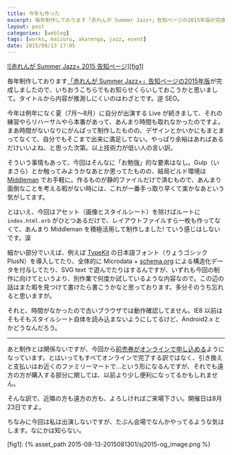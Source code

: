 ```yaml
---
title: 今年も作った
excerpt: 毎年制作しております「赤れんが Summer Jazz+」告知ページの2015年版が完成しましたので、いちおうお知らせしておきます。タイトルから内容が推測しにくいのはわざとです。逆 SEO。
layout: post
categories: [weblog]
tags: [works, maizuru, akarenga, jazz, event]
date: 2015/08/13 17:05
---
```

[![赤れんが Summer Jazz+ 2015 告知ページ][fig1]][*1]

毎年制作しております[「赤れんが Summer Jazz+」告知ページの2015年版][*1]が完成しましたので、いちおうこちらでもお知らせくらいしておこうかと思いまして。タイトルから内容が推測しにくいのはわざとです。逆 SEO。

今年は例年になく夏（7月〜8月）に自分が出演する Live が続きまして、それの練習やらリハーサルやら本番があって、あんまり時間も取れなかったのですよ。まあ時間がないなりにがんばって制作したものの、デザインとかいかにもまとまってなくて、自分でもそこまで出来に満足してない。やっぱり余裕はあればあるだけいいよね、と思った次第。以上技術力が低い人の言い訳。

そういう事情もあって、今回はそんなに「お勉強」的な要素はなし。Gulp（いまさら）とか触ってみようかなあとか思ってたものの、結局ビルド環境は [Middleman][*2] でお手軽に。作るものが静的ファイルだけで済むもので、あんまり面倒なことを考える暇がない時には、これが一番手っ取り早くて楽かなあという気がしてます。

とはいえ、今回はアセット（画像とスタイルシート）を除けばルートに `index.html.erb` がひとつあるだけで、レイアウトファイルすら一枚も作ってなくて、あんまり Middleman を積極活用して制作しました! ていう感じはしないです。涙

細かい部分でいえば、例えば [TypeKit][*3] の日本語フォント（りょうゴシック PlusN）を導入してたり、全体的に Microdata + [schema.org][*4] による構造化データを付与してたり、SVG text で遊んでたりはするんですが、いずれも今回の制作に向けてというより、別作業で何度か試しているような内容なので。この辺の話はまた暇を見つけて書けたら書こうかなと思っております。多分そのうち忘れると思いますが。

それと、時間がなかったので古いブラウザでは動作確認してません。IE8 以前はそもそもスタイルシート自体を読み込まないようにしてるけど、Android2.x とかどうなんだろう。

- - -

あと制作とは関係ないですが、今回から[前売券がオンラインで申し込める][*5]ようになっています。とはいってもすべてオンラインで完了する訳ではなく、引き換えと支払いはお近くのファミリーマートで…という形になるんですが、それでも遠方の方が購入する部分に関しては、以前より少し便利になってるかもしれません。

そんな訳で、近隣の方も遠方の方も、よろしければご来場下さい。開催日は8月23日ですよ。

ちなみに今回は私は出演しないですが、たぶん会場でなんかやってるような気はします。なにかは知らない。

[*1]: http://www.akarengajazz.com/summerplus/
[*2]: https://middlemanapp.com/
[*3]: https://typekit.com/
[*4]: http://schema.org/
[*5]: https://ticketpay.jp/booking/?event_id=1742

[fig1]: {% asset_path 2015-08-13-2015081301/sj2015-og_image.png %}
